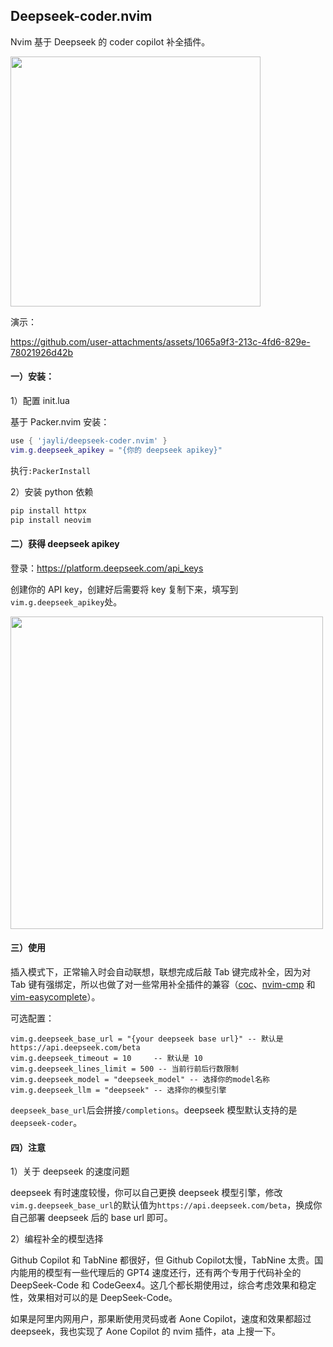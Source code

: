 ## Deepseek-coder.nvim

Nvim 基于 Deepseek 的 coder copilot 补全插件。

<img src="https://github.com/user-attachments/assets/37a4ab70-beff-4229-bee8-9aacd26d207f" width=400 />

演示：

https://github.com/user-attachments/assets/1065a9f3-213c-4fd6-829e-78021926d42b

#### 一）安装：

1）配置 init.lua

基于 Packer.nvim 安装：

```lua
use { 'jayli/deepseek-coder.nvim' }
vim.g.deepseek_apikey = "{你的 deepseek apikey}"
```

执行`:PackerInstall`

2）安装 python 依赖

```bash
pip install httpx
pip install neovim
```

#### 二）获得 deepseek apikey

登录：<https://platform.deepseek.com/api_keys>

创建你的 API key，创建好后需要将 key 复制下来，填写到`vim.g.deepseek_apikey`处。

<img src="https://github.com/user-attachments/assets/3333d2c8-5156-43f9-89db-006e186d73fc" width=500 />

#### 三）使用

插入模式下，正常输入时会自动联想，联想完成后敲 Tab 键完成补全，因为对 Tab 键有强绑定，所以也做了对一些常用补全插件的兼容（[coc](https://github.com/neoclide/coc.nvim)、[nvim-cmp](https://github.com/hrsh7th/nvim-cmp) 和 [vim-easycomplete](https://github.com/jayli/vim-easycomplete)）。

可选配置：

```
vim.g.deepseek_base_url = "{your deepseek base url}" -- 默认是 https://api.deepseek.com/beta
vim.g.deepseek_timeout = 10     -- 默认是 10
vim.g.deepseek_lines_limit = 500 -- 当前行前后行数限制
vim.g.deepseek_model = "deepseek_model" -- 选择你的model名称
vim.g.deepseek_llm = "deepseek" -- 选择你的模型引擎
```

`deepseek_base_url`后会拼接`/completions`。deepseek 模型默认支持的是`deepseek-coder`。

#### 四）注意

1）关于 deepseek 的速度问题

deepseek 有时速度较慢，你可以自己更换 deepseek 模型引擎，修改`vim.g.deepseek_base_url`的默认值为`https://api.deepseek.com/beta`，换成你自己部署 deepseek 后的 base url 即可。

2）编程补全的模型选择

Github Copilot 和 TabNine 都很好，但 Github Copilot太慢，TabNine 太贵。国内能用的模型有一些代理后的 GPT4 速度还行，还有两个专用于代码补全的 DeepSeek-Code 和 CodeGeex4。这几个都长期使用过，综合考虑效果和稳定性，效果相对可以的是 DeepSeek-Code。

如果是阿里内网用户，那果断使用灵码或者 Aone Copilot，速度和效果都超过 deepseek，我也实现了 Aone Copilot 的 nvim 插件，ata 上搜一下。
